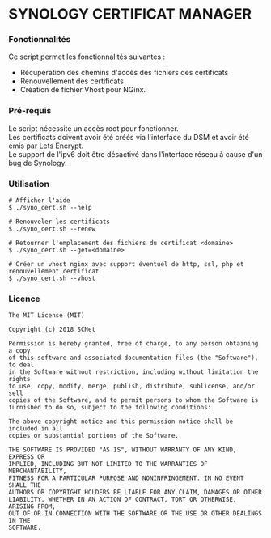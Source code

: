 # SYNOLOGY CERTIFICAT MANAGER

### Fonctionnalités

Ce script permet les fonctionnalités suivantes :
* Récupération des chemins d'accès des fichiers des certificats
* Renouvellement des certificats
* Création de fichier Vhost pour NGinx.

### Pré-requis

Le script nécessite un accès root pour fonctionner.</br>
Les certificats doivent avoir été créés via l'interface du DSM et avoir été émis par Lets Encrypt.</br>
Le support de l'ipv6 doit être désactivé dans l'interface réseau à cause d'un bug de Synology.

### Utilisation

```shell
# Afficher l'aide
$ ./syno_cert.sh --help

# Renouveler les certificats
$ ./syno_cert.sh --renew

# Retourner l'emplacement des fichiers du certificat <domaine>
$ ./syno_cert.sh --get=<domaine>

# Créer un vhost nginx avec support éventuel de http, ssl, php et renouvellement certificat
$ ./syno_cert.sh --vhost
```

### Licence
  
```
The MIT License (MIT)

Copyright (c) 2018 SCNet

Permission is hereby granted, free of charge, to any person obtaining a copy
of this software and associated documentation files (the "Software"), to deal
in the Software without restriction, including without limitation the rights
to use, copy, modify, merge, publish, distribute, sublicense, and/or sell
copies of the Software, and to permit persons to whom the Software is
furnished to do so, subject to the following conditions:

The above copyright notice and this permission notice shall be included in all
copies or substantial portions of the Software.

THE SOFTWARE IS PROVIDED "AS IS", WITHOUT WARRANTY OF ANY KIND, EXPRESS OR
IMPLIED, INCLUDING BUT NOT LIMITED TO THE WARRANTIES OF MERCHANTABILITY,
FITNESS FOR A PARTICULAR PURPOSE AND NONINFRINGEMENT. IN NO EVENT SHALL THE
AUTHORS OR COPYRIGHT HOLDERS BE LIABLE FOR ANY CLAIM, DAMAGES OR OTHER
LIABILITY, WHETHER IN AN ACTION OF CONTRACT, TORT OR OTHERWISE, ARISING FROM,
OUT OF OR IN CONNECTION WITH THE SOFTWARE OR THE USE OR OTHER DEALINGS IN THE
SOFTWARE.
```
